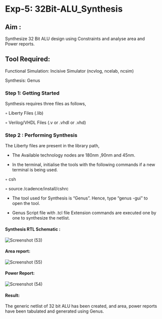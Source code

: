 # Exp-5: 32Bit-ALU_Synthesis

## Aim :

Synthesize 32 Bit ALU design using Constraints and analyse area and Power reports.

## Tool Required:

Functional Simulation: Incisive Simulator (ncvlog, ncelab, ncsim)

Synthesis: Genus

### Step 1: Getting Started

Synthesis requires three files as follows,

◦ Liberty Files (.lib)

◦ Verilog/VHDL Files (.v or .vhdl or .vhd)

### Step 2 : Performing Synthesis

The Liberty files are present in the library path,

* The Available technology nodes are 180nm ,90nm and 45nm.

* In the terminal, initialise the tools with the following commands if a new terminal is being
used.

◦ csh

◦ source /cadence/install/cshrc

* The tool used for Synthesis is “Genus”. Hence, type “genus -gui” to open the tool.

* Genus Script file with .tcl file Extension commands are executed one by one to synthesize the netlist.

#### Synthesis RTL Schematic :

![Screenshot (53)](https://github.com/user-attachments/assets/895d4386-60d7-4c16-9cb1-da84a523b2bd)

#### Area report:

![Screenshot (55)](https://github.com/user-attachments/assets/fc16d646-b9de-485d-82bb-e88c15a4cb96)

#### Power Report:

![Screenshot (54)](https://github.com/user-attachments/assets/4ee28854-c5f3-443c-a326-5d233172ceb8)

#### Result: 

The generic netlist of 32 bit ALU  has been created, and area, power reports have been tabulated and generated using Genus.

